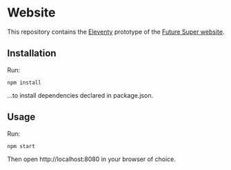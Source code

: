 # Website

This repository contains the [Eleventy](https://www.11ty.dev) prototype of the [Future Super website](https://www.futuresuper.com.au/).

## Installation

Run:

```shell
npm install
```

...to install dependencies declared in package.json.

## Usage

Run:

```shell
npm start
```

Then open http://localhost:8080 in your browser of choice.
